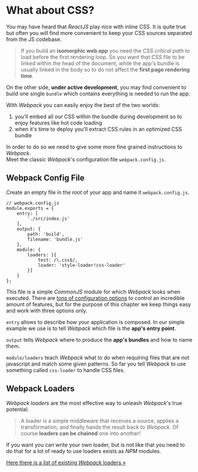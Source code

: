 # What about CSS?

You may have heard that _ReactJS_ play nice with inline CSS. It is quite true 
but often you will find more convenient to keep your CSS sources separated from the JS codebase.

> If you build an **isomorphic web app** you need the _CSS critical path_ to load
> before the first rendering loop. So you want that _CSS_ file to be linked
> within the head of the document, while the app's bundle is usually linked 
> in the body so to do not affect the **first page rendering time**.

On the other side, **under active development**, you may find convenient to build one single `bundle` which contains everything is needed to run the app.

With _Webpack_ you can easily enjoy the best of the two worlds:

1. you'll embed all our CSS within the bundle during development so to enjoy features like hot code loading
2. when it's time to deploy you'll extract CSS rules in an optimized CSS bundle

In order to do so we need to give some more fine grained instructions to _Webpack_.  
Meet the classic _Webpack_'s configuration file `webpack.config.js`.

## Webpack Config File

Create an empty file in the _root_ of your app and name it `webpack.config.js`.

	// webpack.config.js
    module.exports = {
        entry: [
            './src/index.js'
        ],
        output: {
            path: 'build',
            filename: 'bundle.js'
        },
        module: {
            loaders: [{
                test: /\.css$/, 
                loader: 'style-loader!css-loader' 
            }]
        }
    };

This file is a simple _CommonJS_ module for which _Webpack_ looks when executed. 
There are [tons of configuration options](https://webpack.github.io/docs/configuration.html) to control an incredible amount of features, but for the purpose of this chapter we keep things easy and work with three options only.

`entry` allows to describe how your application is composed. In our simple example we use is to tell _Webpack_ which file is the **app's entry point**.

`output` tells _Webpack_ where to produce the **app's bundles** and how to name them.

`module/loaders` teach _Webpack_ what to do when requiring files that are not javascript and match some given patterns. So far you tell _Webpack_ to use something called `css-loader` to handle CSS files.

## Webpack Loaders

_Webpack loaders_ are the most effective way to unleash _Webpack_'s true potential.

> A loader is a simple middleware that receives a source, applies a transformation,
> and finally hands the result back to _Webpack_. Of course **loaders can be 
> chained** one into another!

If you want you can write your own loader, but is not like that you need to do that for a lot of ready to use loaders exists as _NPM_ modules.

[Here there is a list of existing _Webpack_ loaders &raquo;](https://webpack.github.io/docs/list-of-loaders.html)
